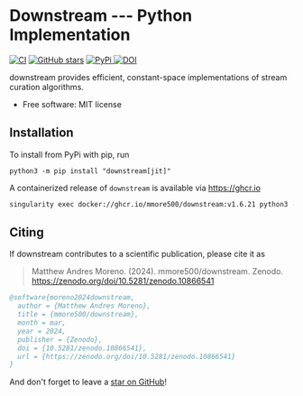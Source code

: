 # Downstream --- Python Implementation

[![CI](https://github.com/mmore500/downstream/actions/workflows/python-ci.yaml/badge.svg?branch=python)](https://github.com/mmore500/downstream/actions/workflows/python-ci.yaml?query=branch:python)
[![GitHub stars](https://img.shields.io/github/stars/mmore500/downstream.svg?style=flat-square&logo=github&label=Stars&logoColor=white)](https://github.com/mmore500/downstream)
[
![PyPi](https://img.shields.io/pypi/v/downstream.svg)
](https://pypi.python.org/pypi/downstream)
[![DOI](https://zenodo.org/badge/776865597.svg)](https://zenodo.org/doi/10.5281/zenodo.10866541)

downstream provides efficient, constant-space implementations of stream curation algorithms.

-   Free software: MIT license

<!---
-   Documentation: <https://downstream.readthedocs.io>.
-->

## Installation

To install from PyPi with pip, run

`python3 -m pip install "downstream[jit]"`

A containerized release of `downstream` is available via <https://ghcr.io>

```bash
singularity exec docker://ghcr.io/mmore500/downstream:v1.6.21 python3 -m downstream --help
```

## Citing

If downstream contributes to a scientific publication, please cite it as

> Matthew Andres Moreno. (2024). mmore500/downstream. Zenodo. https://zenodo.org/doi/10.5281/zenodo.10866541

```bibtex
@software{moreno2024downstream,
  author = {Matthew Andres Moreno},
  title = {mmore500/downstream},
  month = mar,
  year = 2024,
  publisher = {Zenodo},
  doi = {10.5281/zenodo.10866541},
  url = {https://zenodo.org/doi/10.5281/zenodo.10866541}
}
```

And don't forget to leave a [star on GitHub](https://github.com/mmore500/downstream/stargazers)!
